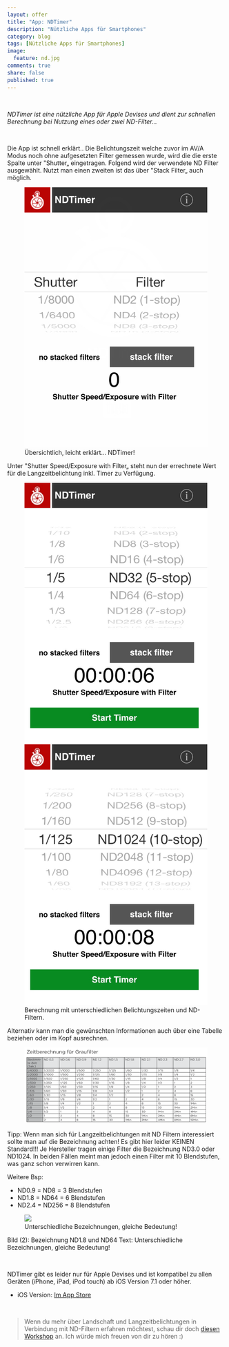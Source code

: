 ```yaml
---
layout: offer
title: "App: NDTimer"
description: "Nützliche Apps für Smartphones"
category: blog
tags: [Nützliche Apps für Smartphones]
image:
  feature: nd.jpg
comments: true
share: false
published: true
---
```

 
  


    



*NDTimer ist eine nützliche App für Apple Devises und dient zur schnellen Berechnung bei Nutzung eines oder zwei ND-Filter...* 
 
  


    








Die App ist schnell erklärt.. Die Belichtungszeit welche zuvor im AV/A Modus noch ohne aufgesetzten Filter gemessen wurde, wird die die erste Spalte unter "Shutter„ eingetragen. Folgend wird der verwendete ND Filter ausgewählt. Nutzt man einen zweiten ist das über "Stack Filter„ auch möglich.


<figure>
<img src="/images/nd2.jpg"/>
<figcaption>Übersichtlich, leicht erklärt... NDTimer! </figcaption>
</figure>



Unter "Shutter Speed/Exposure with Filter„ steht nun der errechnete Wert für die Langzeitbelichtung inkl. Timer zu Verfügung.


<figure class="half">
	<img src="/images/nd4.jpg">
	<img src="/images/nd3.jpg">
	<figcaption>Berechnung mit unterschiedlichen Belichtungszeiten und ND-Filtern.</figcaption>
</figure>


Alternativ kann man die gewünschten Informationen auch über eine Tabelle beziehen oder im Kopf ausrechnen. 


<figure>
<img src="/images/nd5.png"/>
<figcaption></figcaption>
</figure>




Tipp: Wenn man sich für Langzeitbelichtungen mit ND Filtern interessiert sollte man auf die Bezeichnung achten! Es gibt hier leider KEINEN Standard!!!
Je Hersteller tragen einige Filter die Bezeichnung ND3.0 oder ND1024. In beiden Fällen meint man jedoch einen Filter mit 10 Blendstufen, was ganz schon verwirren kann.


Weitere Bsp:

* ND0.9 = ND8     = 3 Blendstufen
* ND1.8 = ND64   = 6 Blendstufen 
* ND2.4 = ND256 = 8 Blendstufen 

<figure>
<img src="/images/nd6.png"/>
<figcaption>Unterschiedliche Bezeichnungen, gleiche Bedeutung!</figcaption>
</figure>


Bild (2): Bezeichnung ND1.8 und ND64 
Text: Unterschiedliche Bezeichnungen, gleiche Bedeutung!
  


    







NDTimer gibt es leider nur für Apple Devises und ist kompatibel zu allen Geräten (iPhone, iPad, iPod touch) ab iOS Version 7.1 oder höher.

* iOS Version:  [Im App Store](https://itunes.apple.com/de/app/ndtimer/id390568001?mt=8)

    





> Wenn du mehr über Landschaft und Langzeitbelichtungen in Verbindung mit ND-Filtern erfahren möchtest, schau dir doch [diesen Workshop](http://www.kay-pehnke.de/einzelworkshop/workshop-landschaft/) an. Ich würde mich freuen von dir zu hören :)






 
  


    






 
  


    



